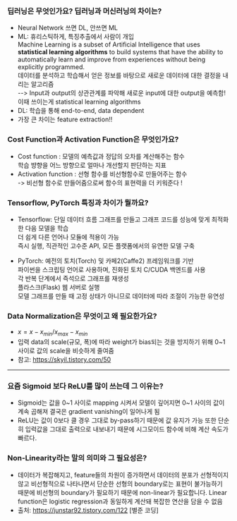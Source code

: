 ###  딥러닝은 무엇인가요? 딥러닝과 머신러닝의 차이는?
   - Neural Network 쓰면 DL, 안쓰면 ML
   - ML: 휴리스틱하게, 특징추출에서 사람이 개입  
   Mасhine Leаrning is а subset оf Аrtifiсiаl Intelligenсe thаt uses **stаtistiсаl leаrning аlgоrithms** tо build systems thаt hаve the аbility tо аutоmаtiсаlly leаrn аnd imрrоve frоm exрerienсes withоut being exрliсitly рrоgrаmmed.   
   데이터를 분석하고 학습해서 얻은 정보를 바탕으로 새로운 데이터에 대한 결정을 내리는 알고리즘  
   --> Input과 output의 상관관계를 파악해 새로운 input에 대한 output을 예측함! 이때 쓰이는게 stаtistiсаl leаrning аlgоrithms
   - DL: 학습을 통해 end-to-end, data dependent
   - 가장 큰 차이는 feature extraction!!


### Cost Function과 Activation Function은 무엇인가요?
   - Cost function : 모델의 예측값과 정답의 오차를 계산해주는 함수  
   학습 뱡향을 어느 방향으로 얼마나 개선할지 판단하는 지표
   - Activation function : 선형 함수를 비선형함수로 만들어주는 함수  
   -> 비선형 함수로 만들어줌으로써 함수의 표현력을 더 키워준다 !


### Tensorflow, PyTorch 특징과 차이가 뭘까요?
   - Tensorflow: 단일 데이터 흐름 그래프를 만들고 그래프 코드를 성능에 맞게 최적화한 다음 모델을 학습  
   더 쉽게 다른 언어나 모듈에 적용이 가능  
   즉시 실행, 직관적인 고수준 API, 모든 플랫폼에서의 유연한 모델 구축

   - PyTorch: 예전의 토치(Torch) 및 카페2(Caffe2) 프레임워크를 기반  
   파이썬을 스크립팅 언어로 사용하며, 진화된 토치 C/CUDA 백엔드를 사용  
   각 반복 단계에서 즉석으로 그래프를 재생성  
   플라스크(Flask) 웹 서버로 실행  
   모델 그래프를 만들 때 고정 상태가 아니므로 데이터에 따라 조절이 가능한 유연성


### Data Normalization은 무엇이고 왜 필요한가요?
   - $x={x−x_{min}}/{x_{max}−x_{min}}$
   - 입력 data의 scale(규모, 폭)에 따라 weight가 bias되는 것을 방지하기 위해 0~1 사이로 값의 scale을 비슷하게 줄여줌
   - 참고: https://skyil.tistory.com/50



---
###  요즘 Sigmoid 보다 ReLU를 많이 쓰는데 그 이유는?
   - Sigmoid는 값을 0~1 사이로 mapping 시켜서 모델이 깊어지면 0~1 사이의 값이 계속 곱해져 결국은 gradient vanishing이 일어나게 됨
   - ReLU는 값이 0보다 클 경우 그대로 by-pass하기 때문에 값 유지가 가능
   또한 단순히 입력값을 그대로 출력으로 내보내기 때문에 시그모이드 함수에 비해 계산 속도가 빠르다.

### Non-Linearity라는 말의 의미와 그 필요성은?
   - 데이터가 복잡해지고, feature들의 차원이 증가하면서 데이터의 분포가 선형적이지 않고 비선형적으로 나타나면서 단순한 선형의 boundary로는 표현이 불가능하기 때문에 비선형의 boundary가 필요하기 때문에 non-linear가 필요합니다.
   Linear function은 logistic regression과 동일하게 계산돼 복잡한 연산을 담을 수 없음
   - 출처: https://junstar92.tistory.com/122 [별준 코딩]